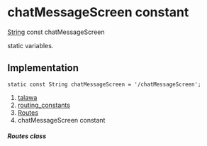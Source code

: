 
<div>

# chatMessageScreen constant

</div>


[String](https://api.flutter.dev/flutter/dart-core/String-class.html)
const chatMessageScreen



static variables.



## Implementation

``` language-dart
static const String chatMessageScreen = '/chatMessageScreen';
```







1.  [talawa](../../index.md)
2.  [routing_constants](../../constants_routing_constants/)
3.  [Routes](../../constants_routing_constants/Routes-class.md)
4.  chatMessageScreen constant

##### Routes class







